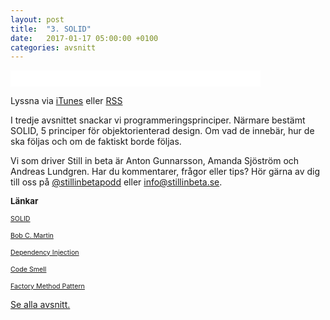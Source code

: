 ```yaml
---
layout: post
title:  "3. SOLID"
date:   2017-01-17 05:00:00 +0100
categories: avsnitt
---
```

<iframe style="border: none" src="//html5-player.libsyn.com/embed/episode/id/4916280/height/26/width/400/theme/standard-mini/autonext/no/thumbnail/no/autoplay/no/preload/no/no_addthis/no/direction/backward/no-cache/true/" height="26" width="400" scrolling="no"  allowfullscreen webkitallowfullscreen mozallowfullscreen oallowfullscreen msallowfullscreen></iframe>
<p>Lyssna via <a href="https://itunes.apple.com/se/podcast/still-in-beta/id1174070946">iTunes</a> eller <a href="http://stillinbeta.libsyn.com/rss">RSS</a></p>

<p>I tredje avsnittet snackar vi programmeringsprinciper. N&auml;rmare best&auml;mt SOLID, 5 principer f&ouml;r objektorienterad design. Om vad de inneb&auml;r, hur de ska f&ouml;ljas och om de faktiskt borde f&ouml;ljas.</p>
<p>Vi som driver Still in beta &auml;r Anton Gunnarsson, Amanda Sj&ouml;str&ouml;m och Andreas Lundgren. Har du kommentarer, fr&aring;gor eller tips? H&ouml;r g&auml;rna av dig till oss p&aring;&nbsp;<a href="http://twitter.com/stillinbetapodd">@stillinbetapodd</a>&nbsp;eller&nbsp;<a href="mailto:info@stillinbeta.se">info@stillinbeta.se</a>.</p>
<p><span style="font-size: 10pt;"><strong>L&auml;nkar</strong></span></p>
<p><span style="font-size: 8pt;"><a href="https://en.wikipedia.org/wiki/SOLID_(object-oriented_design)" target="_blank">SOLID</a></span></p>
<p><span style="font-size: 8pt;"><a href="https://sites.google.com/site/unclebobconsultingllc/" target="_blank">Bob C. Martin</a></span></p>
<p><span style="font-size: 8pt;"><a href="https://en.wikipedia.org/wiki/Dependency_injection" target="_blank">Dependency Injection</a></span></p>
<p><span style="font-size: 8pt;"><a href="https://martinfowler.com/bliki/CodeSmell.html" target="_blank">Code Smell</a></span></p>
<p><span style="font-size: 8pt;"><a href="https://en.wikipedia.org/wiki/Factory_method_pattern" target="_blank">Factory Method Pattern</a></span></p>
  
[Se alla avsnitt.](/)
